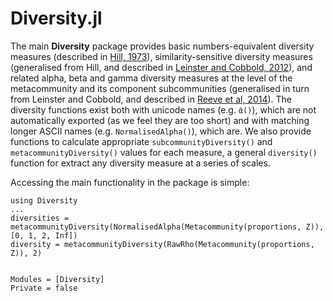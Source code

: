 # Diversity.jl

The main **Diversity** package provides basic numbers-equivalent
diversity measures (described in
[Hill, 1973](http://www.jstor.org/stable/1934352)),
similarity-sensitive diversity measures (generalised from Hill, and
described in
[Leinster and Cobbold, 2012](http://www.esajournals.org/doi/abs/10.1890/10-2402.1)),
and related alpha, beta and gamma diversity measures at the level of
the metacommunity and its component subcommunities (generalised in
turn from Leinster and Cobbold, and described in
[Reeve et al, 2014](http://arxiv.org/abs/1404.6520)). The diversity
functions exist both with unicode names (e.g. ```ᾱ()```), which are
not automatically exported (as we feel they are too short) and with
matching longer ASCII names (e.g. ```NormalisedAlpha()```), which are.
We also provide functions to calculate appropriate
```subcommunityDiversity()``` and ```metacommunityDiversity()```
values for each measure, a general ```diversity()``` function for
extract any diversity measure at a series of scales.

Accessing the main functionality in the package is simple:

```julia_skip
using Diversity
...
diversities = metacommunityDiversity(NormalisedAlpha(Metacommunity(proportions, Z)), [0, 1, 2, Inf])
diversity = metacommunityDiversity(RawRho(Metacommunity(proportions, Z)), 2)
```

```@contents
```

```@autodocs
Modules = [Diversity]
Private = false
```

```@index
```
